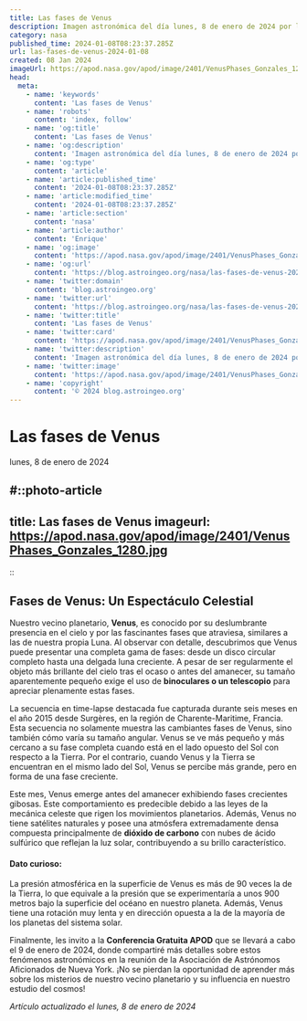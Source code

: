 ```yaml
---
title: Las fases de Venus
description: Imagen astronómica del día lunes, 8 de enero de 2024 por la NASA; Las fases de Venus
category: nasa
published_time: 2024-01-08T08:23:37.285Z
url: las-fases-de-venus-2024-01-08
created: 08 Jan 2024
imageUrl: https://apod.nasa.gov/apod/image/2401/VenusPhases_Gonzales_1280.jpg
head:
  meta:
    - name: 'keywords'
      content: 'Las fases de Venus'
    - name: 'robots'
      content: 'index, follow'
    - name: 'og:title'
      content: 'Las fases de Venus'
    - name: 'og:description'
      content: 'Imagen astronómica del día lunes, 8 de enero de 2024 por la NASA; Las fases de Venus'
    - name: 'og:type'
      content: 'article'
    - name: 'article:published_time'
      content: '2024-01-08T08:23:37.285Z'
    - name: 'article:modified_time'
      content: '2024-01-08T08:23:37.285Z'
    - name: 'article:section'
      content: 'nasa'
    - name: 'article:author'
      content: 'Enrique'
    - name: 'og:image'
      content: 'https://apod.nasa.gov/apod/image/2401/VenusPhases_Gonzales_1280.jpg'
    - name: 'og:url'
      content: 'https://blog.astroingeo.org/nasa/las-fases-de-venus-2024-01-08'
    - name: 'twitter:domain'
      content: 'blog.astroingeo.org'
    - name: 'twitter:url'
      content: 'https://blog.astroingeo.org/nasa/las-fases-de-venus-2024-01-08'
    - name: 'twitter:title'
      content: 'Las fases de Venus'
    - name: 'twitter:card'
      content: 'https://apod.nasa.gov/apod/image/2401/VenusPhases_Gonzales_1280.jpg'
    - name: 'twitter:description'
      content: 'Imagen astronómica del día lunes, 8 de enero de 2024 por la NASA; Las fases de Venus'
    - name: 'twitter:image'
      content: 'https://apod.nasa.gov/apod/image/2401/VenusPhases_Gonzales_1280.jpg'
    - name: 'copyright'
      content: '© 2024 blog.astroingeo.org'
---
```

# Las fases de Venus
lunes, 8 de enero de 2024

#::photo-article
---
title: Las fases de Venus
imageurl: https://apod.nasa.gov/apod/image/2401/VenusPhases_Gonzales_1280.jpg
---
::

## Fases de Venus: Un Espectáculo Celestial

Nuestro vecino planetario, **Venus**, es conocido por su deslumbrante presencia en el cielo y por las fascinantes fases que atraviesa, similares a las de nuestra propia Luna. Al observar con detalle, descubrimos que Venus puede presentar una completa gama de fases: desde un disco circular completo hasta una delgada luna creciente. A pesar de ser regularmente el objeto más brillante del cielo tras el ocaso o antes del amanecer, su tamaño aparentemente pequeño exige el uso de **binoculares o un telescopio** para apreciar plenamente estas fases.

La secuencia en time-lapse destacada fue capturada durante seis meses en el año 2015 desde Surgères, en la región de Charente-Maritime, Francia. Esta secuencia no solamente muestra las cambiantes fases de Venus, sino también cómo varía su tamaño angular. Venus se ve más pequeño y más cercano a su fase completa cuando está en el lado opuesto del Sol con respecto a la Tierra. Por el contrario, cuando Venus y la Tierra se encuentran en el mismo lado del Sol, Venus se percibe más grande, pero en forma de una fase creciente.

Este mes, Venus emerge antes del amanecer exhibiendo fases crecientes gibosas. Este comportamiento es predecible debido a las leyes de la mecánica celeste que rigen los movimientos planetarios. Además, Venus no tiene satélites naturales y posee una atmósfera extremadamente densa compuesta principalmente de **dióxido de carbono** con nubes de ácido sulfúrico que reflejan la luz solar, contribuyendo a su brillo característico.

#### Dato curioso:
La presión atmosférica en la superficie de Venus es más de 90 veces la de la Tierra, lo que equivale a la presión que se experimentaría a unos 900 metros bajo la superficie del océano en nuestro planeta. Además, Venus tiene una rotación muy lenta y en dirección opuesta a la de la mayoría de los planetas del sistema solar.

Finalmente, les invito a la **Conferencia Gratuita APOD** que se llevará a cabo el 9 de enero de 2024, donde compartiré más detalles sobre estos fenómenos astronómicos en la reunión de la Asociación de Astrónomos Aficionados de Nueva York. ¡No se pierdan la oportunidad de aprender más sobre los misterios de nuestro vecino planetario y su influencia en nuestro estudio del cosmos!

_Artículo actualizado el lunes, 8 de enero de 2024_
